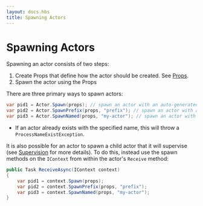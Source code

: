 ```yaml
---
layout: docs.hbs
title: Spawning Actors
---
```


# Spawning Actors

Spawning an actor consists of two steps:
1. Create Props that define how the actor should be created. See [Props](Props).
2. Spawn the actor using the Props

There are three primary ways to spawn actors:
```csharp
var pid1 = Actor.Spawn(props); // spawn an actor with an auto-generated name
var pid2 = Actor.SpawnPrefix(props, "prefix"); // spawn an actor with a prefix followed by an auto-generated name
var pid3 = Actor.SpawnNamed(props, "my-actor"); // spawn an actor with an exact name
```
  * If an actor already exists with the specified name, this will throw a `ProcessNameExistException`.

It is also possible for an actor to spawn a child actor that it will supervise (see [Supervision](Supervision) for more details). To do this, instead use the spawn methods on the `IContext` from within the actor's `Receive` method:
```csharp
public Task ReceiveAsync(IContext context)
{
    var pid1 = context.Spawn(props);
    var pid2 = context.SpawnPrefix(props, "prefix");
    var pid3 = context.SpawnNamed(props, "my-actor");
}
```
